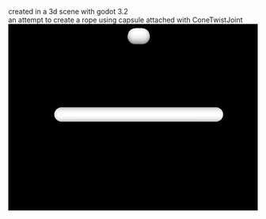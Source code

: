 created in a 3d scene with godot 3.2  
an attempt to create a rope using capsule attached with ConeTwistJoint
![](rope.gif)
